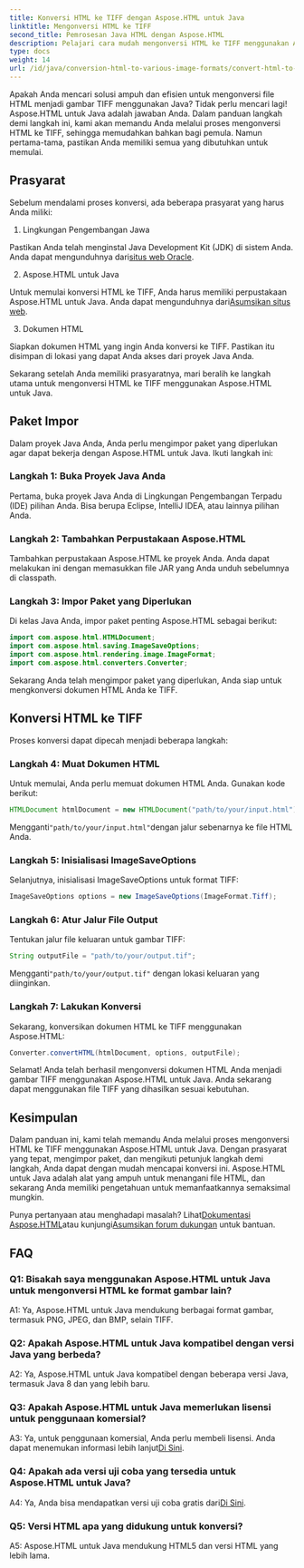 ```yaml
---
title: Konversi HTML ke TIFF dengan Aspose.HTML untuk Java
linktitle: Mengonversi HTML ke TIFF
second_title: Pemrosesan Java HTML dengan Aspose.HTML
description: Pelajari cara mudah mengonversi HTML ke TIFF menggunakan Aspose.HTML untuk Java. Panduan langkah demi langkah untuk penanganan dokumen yang efisien.
type: docs
weight: 14
url: /id/java/conversion-html-to-various-image-formats/convert-html-to-tiff/
---
```

Apakah Anda mencari solusi ampuh dan efisien untuk mengonversi file HTML menjadi gambar TIFF menggunakan Java? Tidak perlu mencari lagi! Aspose.HTML untuk Java adalah jawaban Anda. Dalam panduan langkah demi langkah ini, kami akan memandu Anda melalui proses mengonversi HTML ke TIFF, sehingga memudahkan bahkan bagi pemula. Namun pertama-tama, pastikan Anda memiliki semua yang dibutuhkan untuk memulai.

## Prasyarat

Sebelum mendalami proses konversi, ada beberapa prasyarat yang harus Anda miliki:

1. Lingkungan Pengembangan Jawa

 Pastikan Anda telah menginstal Java Development Kit (JDK) di sistem Anda. Anda dapat mengunduhnya dari[situs web Oracle](https://www.oracle.com/java/technologies/javase-downloads.html).

2. Aspose.HTML untuk Java

 Untuk memulai konversi HTML ke TIFF, Anda harus memiliki perpustakaan Aspose.HTML untuk Java. Anda dapat mengunduhnya dari[Asumsikan situs web](https://releases.aspose.com/html/java/).

3. Dokumen HTML

Siapkan dokumen HTML yang ingin Anda konversi ke TIFF. Pastikan itu disimpan di lokasi yang dapat Anda akses dari proyek Java Anda.

Sekarang setelah Anda memiliki prasyaratnya, mari beralih ke langkah utama untuk mengonversi HTML ke TIFF menggunakan Aspose.HTML untuk Java.

## Paket Impor

Dalam proyek Java Anda, Anda perlu mengimpor paket yang diperlukan agar dapat bekerja dengan Aspose.HTML untuk Java. Ikuti langkah ini:

### Langkah 1: Buka Proyek Java Anda

Pertama, buka proyek Java Anda di Lingkungan Pengembangan Terpadu (IDE) pilihan Anda. Bisa berupa Eclipse, IntelliJ IDEA, atau lainnya pilihan Anda.

### Langkah 2: Tambahkan Perpustakaan Aspose.HTML

Tambahkan perpustakaan Aspose.HTML ke proyek Anda. Anda dapat melakukan ini dengan memasukkan file JAR yang Anda unduh sebelumnya di classpath.

### Langkah 3: Impor Paket yang Diperlukan

Di kelas Java Anda, impor paket penting Aspose.HTML sebagai berikut:

```java
import com.aspose.html.HTMLDocument;
import com.aspose.html.saving.ImageSaveOptions;
import com.aspose.html.rendering.image.ImageFormat;
import com.aspose.html.converters.Converter;
```

Sekarang Anda telah mengimpor paket yang diperlukan, Anda siap untuk mengkonversi dokumen HTML Anda ke TIFF.

## Konversi HTML ke TIFF

Proses konversi dapat dipecah menjadi beberapa langkah:

### Langkah 4: Muat Dokumen HTML

Untuk memulai, Anda perlu memuat dokumen HTML Anda. Gunakan kode berikut:

```java
HTMLDocument htmlDocument = new HTMLDocument("path/to/your/input.html");
```

 Mengganti`"path/to/your/input.html"`dengan jalur sebenarnya ke file HTML Anda.

### Langkah 5: Inisialisasi ImageSaveOptions

Selanjutnya, inisialisasi ImageSaveOptions untuk format TIFF:

```java
ImageSaveOptions options = new ImageSaveOptions(ImageFormat.Tiff);
```

### Langkah 6: Atur Jalur File Output

Tentukan jalur file keluaran untuk gambar TIFF:

```java
String outputFile = "path/to/your/output.tif";
```

 Mengganti`"path/to/your/output.tif"` dengan lokasi keluaran yang diinginkan.

### Langkah 7: Lakukan Konversi

Sekarang, konversikan dokumen HTML ke TIFF menggunakan Aspose.HTML:

```java
Converter.convertHTML(htmlDocument, options, outputFile);
```

Selamat! Anda telah berhasil mengonversi dokumen HTML Anda menjadi gambar TIFF menggunakan Aspose.HTML untuk Java. Anda sekarang dapat menggunakan file TIFF yang dihasilkan sesuai kebutuhan.

## Kesimpulan

Dalam panduan ini, kami telah memandu Anda melalui proses mengonversi HTML ke TIFF menggunakan Aspose.HTML untuk Java. Dengan prasyarat yang tepat, mengimpor paket, dan mengikuti petunjuk langkah demi langkah, Anda dapat dengan mudah mencapai konversi ini. Aspose.HTML untuk Java adalah alat yang ampuh untuk menangani file HTML, dan sekarang Anda memiliki pengetahuan untuk memanfaatkannya semaksimal mungkin.

 Punya pertanyaan atau menghadapi masalah? Lihat[Dokumentasi Aspose.HTML](https://reference.aspose.com/html/java/)atau kunjungi[Asumsikan forum dukungan](https://forum.aspose.com/) untuk bantuan.

## FAQ

### Q1: Bisakah saya menggunakan Aspose.HTML untuk Java untuk mengonversi HTML ke format gambar lain?

A1: Ya, Aspose.HTML untuk Java mendukung berbagai format gambar, termasuk PNG, JPEG, dan BMP, selain TIFF.

### Q2: Apakah Aspose.HTML untuk Java kompatibel dengan versi Java yang berbeda?

A2: Ya, Aspose.HTML untuk Java kompatibel dengan beberapa versi Java, termasuk Java 8 dan yang lebih baru.

### Q3: Apakah Aspose.HTML untuk Java memerlukan lisensi untuk penggunaan komersial?

 A3: Ya, untuk penggunaan komersial, Anda perlu membeli lisensi. Anda dapat menemukan informasi lebih lanjut[Di Sini](https://purchase.aspose.com/buy).

### Q4: Apakah ada versi uji coba yang tersedia untuk Aspose.HTML untuk Java?

 A4: Ya, Anda bisa mendapatkan versi uji coba gratis dari[Di Sini](https://releases.aspose.com/html/java).

### Q5: Versi HTML apa yang didukung untuk konversi?

A5: Aspose.HTML untuk Java mendukung HTML5 dan versi HTML yang lebih lama.